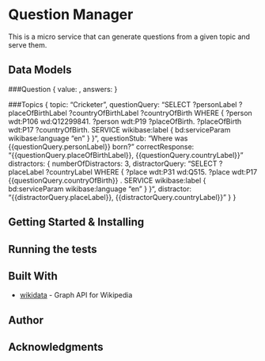 # Question Manager

This is a micro service that can generate questions from a given topic and serve them.

## Data Models

###Question
{
    value: <String>,
    answers: <Array>
}

###Topics
{
  topic: “Cricketer”,
  questionQuery: “SELECT ?personLabel ?placeOfBirthLabel ?countryOfBirthLabel ?countryOfBirth WHERE { ?person wdt:P106 wd:Q12299841. ?person wdt:P19 ?placeOfBirth. ?placeOfBirth wdt:P17 ?countryOfBirth. SERVICE wikibase:label { bd:serviceParam wikibase:language “en” } }“,
  questionStub: “Where was {{questionQuery.personLabel}} born?”
  correctResponse: “{{questionQuery.placeOfBirthLabel}}, {{questionQuery.countryLabel}}”
  distractors: {
    numberOfDistractors: 3,
    distractorQuery: “SELECT ?placeLabel ?countryLabel WHERE { ?place wdt:P31 wd:Q515. ?place wdt:P17 {{questionQuery.countryOfBirth}} . SERVICE wikibase:label { bd:serviceParam wikibase:language “en” } }“,
    distractor: “{{distractorQuery.placeLabel}}, {{distractorQuery.countryLabel}}”
  }
}

## Getting Started & Installing

## Running the tests

## Built With

* [wikidata](https://query.wikidata.org/) - Graph API for Wikipedia

## Author

## Acknowledgments